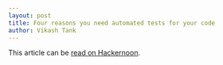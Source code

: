 ```yaml
---
layout: post
title: Four reasons you need automated tests for your code
author: Vikash Tank
---
```


This article can be [read on Hackernoon](https://hackernoon.com/four-reasons-you-need-automated-tests-for-your-code-3fd4f6f4e720).
